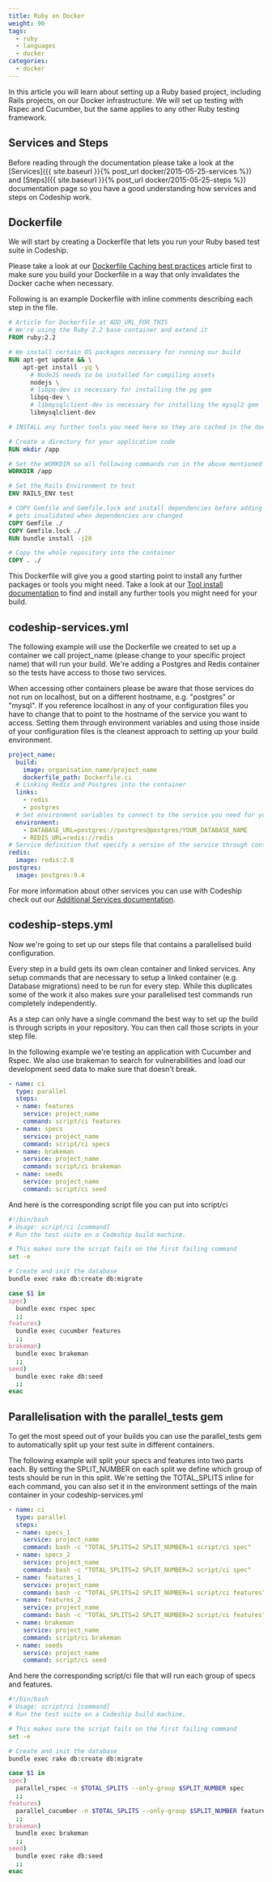 ```yaml
---
title: Ruby on Docker
weight: 90
tags:
  - ruby
  - languages
  - docker
categories:
  - docker
---
```

In this article you will learn about setting up a Ruby based project, including Rails projects, on our Docker infrastructure. We will set up testing with Rspec and Cucumber, but the same applies to any other Ruby testing framework.

## Services and Steps
Before reading through the documentation please take a look at the [Services]({{ site.baseurl }}{% post_url docker/2015-05-25-services %}) and [Steps]({{ site.baseurl }}{% post_url docker/2015-05-25-steps %}) documentation page so you have a good understanding how services and steps on Codeship work.

## Dockerfile
We will start by creating a Dockerfile that lets you run your Ruby based test suite in Codeship.

Please take a look at our [Dockerfile Caching best practices]() article first to make sure you build your Dockerfile in a way that only invalidates the Docker cache when necessary.

Following is an example Dockerfile with inline comments describing each step in the file.

```Dockerfile
# Article for Dockerfile at ADD_URL_FOR_THIS
# We're using the Ruby 2.2 base container and extend it
FROM ruby:2.2

# We install certain OS packages necessary for running our build
RUN apt-get update && \
    apt-get install -yq \
      # NodeJS needs to be installed for compiling assets
      nodejs \
      # libpq-dev is necessary for installing the pg gem
      libpq-dev \
      # libmysqlclient-dev is necessary for installing the mysql2 gem
      libmysqlclient-dev

# INSTALL any further tools you need here so they are cached in the docker build

# Create a directory for your application code
RUN mkdir /app

# Set the WORKDIR so all following commands run in the above mentioned directory
WORKDIR /app

# Set the Rails Environment to test
ENV RAILS_ENV test

# COPY Gemfile and Gemfile.lock and install dependencies before adding the full code so the cache only
# gets invalidated when dependencies are changed
COPY Gemfile ./
COPY Gemfile.lock ./
RUN bundle install -j20

# Copy the whole repository into the container
COPY . ./
```

This Dockerfile will give you a good starting point to install any further packages or tools you might need. Take a look at our [Tool install documentation]() to find and install any further tools you might need for your build.

## codeship-services.yml

The following example will use the Dockerfile we created to set up a container we call project_name (please change to your specific project name) that will run your build. We're adding a Postgres and Redis container so the tests have access to those two services.

When accessing other containers please be aware that those services do not run on localhost, but on a different hostname, e.g. "postgres" or "mysql". If you reference localhost in any of your configuration files you have to change that to point to the hostname of the service you want to access. Setting them through environment variables and using those inside of your configuration files is the cleanest approach to setting up your build environment.

```yaml
project_name:
  build:
    image: organisation_name/project_name
    dockerfile_path: Dockerfile.ci
  # Linking Redis and Postgres into the container
  links:
    - redis
    - postgres
  # Set environment variables to connect to the service you need for your build
  environment:
    - DATABASE_URL=postgres://postgres@postgres/YOUR_DATABASE_NAME
    - REDIS_URL=redis://redis
# Service definition that specify a version of the service through container tags
redis:
  image: redis:2.8
postgres:
  image: postgres:9.4
```

For more information about other services you can use with Codeship check out our [Additional Services documentation]().

## codeship-steps.yml

Now we're going to set up our steps file that contains a parallelised build configuration.

Every step in a build gets its own clean container and linked services. Any setup commands that are necessary to setup a linked container (e.g. Database migrations) need to be run for every step. While this duplicates some of the work it also makes sure your parallelised test commands run completely independently.

As a step can only have a single command the best way to set up the build is through scripts in your repository. You can then call those scripts in your step file.

In the following example we're testing an application with Cucumber and Rspec. We also use brakeman to search for vulnerabilities and load our development seed data to make sure that doesn't break.

```yaml
- name: ci
  type: parallel
  steps:
  - name: features
    service: project_name
    command: script/ci features
  - name: specs
    service: project_name
    command: script/ci specs
  - name: brakeman
    service: project_name
    command: script/ci brakeman
  - name: seeds
    service: project_name
    command: script/ci seed
```

And here is the corresponding script file you can put into script/ci

```bash
#!/bin/bash
# Usage: script/ci [command]
# Run the test suite on a Codeship build machine.

# This makes sure the script fails on the first failing command
set -e

# Create and init the database
bundle exec rake db:create db:migrate

case $1 in
spec)
  bundle exec rspec spec
  ;;
features)
  bundle exec cucumber features
  ;;
brakeman)
  bundle exec brakeman
  ;;
seed)
  bundle exec rake db:seed
  ;;
esac
```

## Parallelisation with the parallel_tests gem

To get the most speed out of your builds you can use the parallel_tests gem to automatically split up your test suite in different containers.

The following example will split your specs and features into two parts each. By setting the SPLIT_NUMBER on each split we define which group of tests should be run in this split. We're setting the TOTAL_SPLITS inline for each command, you can also set it in the environment settings of the main container in your codeship-services.yml

```yaml
- name: ci
  type: parallel
  steps:
  - name: specs_1
    service: project_name
    command: bash -c "TOTAL_SPLITS=2 SPLIT_NUMBER=1 script/ci spec"
  - name: specs_2
    service: project_name
    command: bash -c "TOTAL_SPLITS=2 SPLIT_NUMBER=2 script/ci spec"
  - name: features_1
    service: project_name
    command: bash -c "TOTAL_SPLITS=2 SPLIT_NUMBER=1 script/ci features"
  - name: features_2
    service: project_name
    command: bash -c "TOTAL_SPLITS=2 SPLIT_NUMBER=2 script/ci features"
  - name: brakeman
    service: project_name
    command: script/ci brakeman
  - name: seeds
    service: project_name
    command: script/ci seed
```

And here the corresponding script/ci file that will run each group of specs and features.

```bash
#!/bin/bash
# Usage: script/ci [command]
# Run the test suite on a Codeship build machine.

# This makes sure the script fails on the first failing command
set -e

# Create and init the database
bundle exec rake db:create db:migrate

case $1 in
spec)
  parallel_rspec -n $TOTAL_SPLITS --only-group $SPLIT_NUMBER spec
  ;;
features)
  parallel_cucumber -n $TOTAL_SPLITS --only-group $SPLIT_NUMBER features
  ;;
brakeman)
  bundle exec brakeman
  ;;
seed)
  bundle exec rake db:seed
  ;;
esac
```
